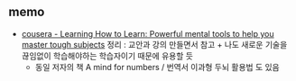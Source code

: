 ## memo
- [cousera - Learning How to Learn: Powerful mental tools to help you master tough subjects](https://www.coursera.org/learn/learning-how-to-learn) 정리 : 교안과 강의 만들면서 참고 + 나도 새로운 기술을 끊임없이 학습해야하는 학습자이기 때문에 유용할 듯
  - 동일 저자의 책 A mind for numbers / 번역서 이과형 두뇌 활용법 도 있음
  
